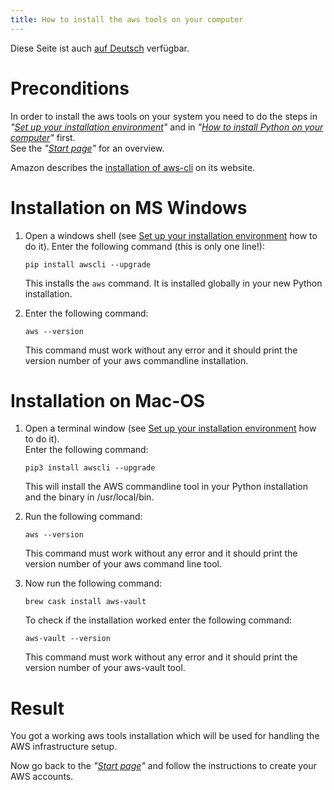 ```yaml
---
title: How to install the aws tools on your computer
---
```


Diese Seite ist auch [auf Deutsch](../awstoolssetup_de) verfügbar.

# Preconditions

In order to install the aws tools on your system you need to do the steps
in _"[Set up your installation environment](../envsetup)"_ 
and in _"[How to install Python on your computer](../pythonsetup)"_ first.   
See the _"[Start page](../index)"_ for an overview.

Amazon describes the
[installation of aws-cli](https://docs.aws.amazon.com/cli/latest/userguide/cli-chap-install.html)
on its website.

# Installation on MS Windows

1. Open a windows shell (see [Set up your installation environment](../envsetup) how
   to do it). Enter the following command (this is only one line!):   

   ```Shell
   pip install awscli --upgrade
   ```
   This installs the `aws` command. It is installed globally in your new Python installation.
2. Enter the following command:   
 
   ```Shell
   aws --version
   ```
   This command must work without any error and it should print the version number of
   your aws commandline installation.

# Installation on Mac-OS

1. Open a terminal window (see [Set up your installation environment](../envsetup) how
   to do it).  
   Enter the following command:

   ```Shell
   pip3 install awscli --upgrade
   ```
   This will install the AWS commandline tool in your Python installation and the
   binary in /usr/local/bin.
2. Run the following command:   
   
   ```Shell
   aws --version
   ```
   This command must work without any error and it should print the version number of
   your aws command line tool.
3. Now run the following command:

   ```Shell
   brew cask install aws-vault
   ```
   To check if the installation worked enter the following command:

   ```Shell
   aws-vault --version
   ```
   This command must work without any error and it should print the version number of
   your aws-vault tool.
   
# Result

You got a working aws tools installation which will be used for handling the AWS infrastructure setup.

Now go back to the _"[Start page](../index)"_ and follow the instructions to create your AWS accounts.